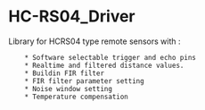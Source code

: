 # HC-RS04_Driver
Library for HCRS04 type remote sensors with :

        * Software selectable trigger and echo pins
        * Realtime and filtered distance values.
        * Buildin FIR filter
        * FIR filter parameter setting
        * Noise window setting
        * Temperature compensation
        
